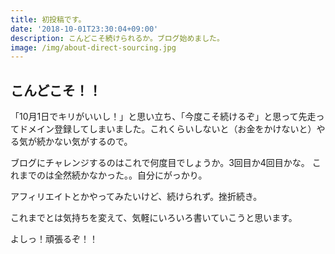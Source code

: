```yaml
---
title: 初投稿です。
date: '2018-10-01T23:30:04+09:00'
description: こんどこそ続けられるか。ブログ始めました。
image: /img/about-direct-sourcing.jpg
---
```

## こんどこそ！！

「10月1日でキリがいいし！」と思い立ち、「今度こそ続けるぞ」と思って先走ってドメイン登録してしまいました。これくらいしないと（お金をかけないと）やる気が続かない気がするので。

ブログにチャレンジするのはこれで何度目でしょうか。3回目か4回目かな。
これまでのは全然続かなかった。。自分にがっかり。

アフィリエイトとかやってみたいけど、続けられず。挫折続き。

これまでとは気持ちを変えて、気軽にいろいろ書いていこうと思います。

よしっ！頑張るぞ！！
